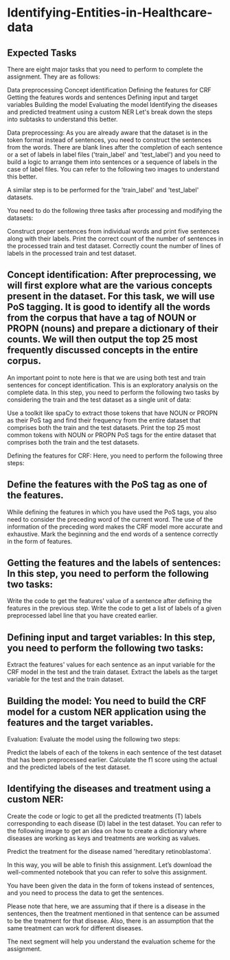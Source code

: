 # Identifying-Entities-in-Healthcare-data

## Expected Tasks
There are eight major tasks that you need to perform to complete the assignment. They are as follows:

Data preprocessing
Concept identification
Defining the features for CRF
Getting the features words and sentences
Defining input and target variables
Building the model
Evaluating the model
Identifying the diseases and predicted treatment using a custom NER
Let's break down the steps into subtasks to understand this better.

 

Data preprocessing: As you are already aware that the dataset is in the token format instead of sentences, you need to construct the sentences from the words. There are blank lines after the completion of each sentence or a set of labels in label files ('train_label' and 'test_label') and you need to build a logic to arrange them into sentences or a sequence of labels in the case of label files. You can refer to the following two images to understand this better.

 
A similar step is to be performed for the 'train_label' and 'test_label' datasets.
 

You need to do the following three tasks after processing and modifying the datasets:

Construct proper sentences from individual words and print five sentences along with their labels.
Print the correct count of the number of sentences in the processed train and test dataset.
Correctly count the number of lines of labels in the processed train and test dataset.
 

## Concept identification: After preprocessing, we will first explore what are the various concepts present in the dataset. For this task, we will use PoS tagging. It is good to identify all the words from the corpus that have a tag of NOUN or PROPN (nouns) and prepare a dictionary of their counts. We will then output the top 25 most frequently discussed concepts in the entire corpus.

 

An important point to note here is that we are using both test and train sentences for concept identification. This is an exploratory analysis on the complete data. In this step, you need to perform the following two tasks by considering the train and the test dataset as a single unit of data:

Use a toolkit like spaCy to extract those tokens that have NOUN or PROPN as their PoS tag and find their frequency from the entire dataset that comprises both the train and the test datasets.
Print the top 25 most common tokens with NOUN or PROPN PoS tags for the entire dataset that comprises both the train and the test datasets.

Defining the features for CRF: Here, you need to perform the following three steps:

## Define the features with the PoS tag as one of the features.
While defining the features in which you have used the PoS tags, you also need to consider the preceding word of the current word. The use of the information of the preceding word makes the CRF model more accurate and exhaustive.
Mark the beginning and the end words of a sentence correctly in the form of features.
 

## Getting the features and the labels of sentences: In this step, you need to perform the following two tasks:

Write the code to get the features' value of a sentence after defining the features in the previous step.
Write the code to get a list of labels of a given preprocessed label line that you have created earlier.
 

## Defining input and target variables: In this step, you need to perform the following two tasks:

Extract the features' values for each sentence as an input variable for the CRF model in the test and the train dataset.
Extract the labels as the target variable for the test and the train dataset.
 

## Building the model: You need to build the CRF model for a custom NER application using the features and the target variables.

 

Evaluation: Evaluate the model using the following two steps:

Predict the labels of each of the tokens in each sentence of the test dataset that has been preprocessed earlier.
Calculate the f1 score using the actual and the predicted labels of the test dataset.
 

## Identifying the diseases and treatment using a custom NER: 

Create the code or logic to get all the predicted treatments (T) labels corresponding to each disease (D) label in the test dataset. You can refer to the following image to get an idea on how to create a dictionary where diseases are working as keys and treatments are working as values.
 

Predict the treatment for the disease named 'hereditary retinoblastoma'.

In this way, you will be able to finish this assignment. Let’s download the well-commented notebook that you can refer to solve this assignment.

 

You have been given the data in the form of tokens instead of sentences, and you need to process the data to get the sentences. 

 

Please note that here, we are assuming that if there is a disease in the sentences, then the treatment mentioned in that sentence can be assumed to be the treatment for that disease. Also, there is an assumption that the same treatment can work for different diseases.

 

The next segment will help you understand the evaluation scheme for the assignment.

